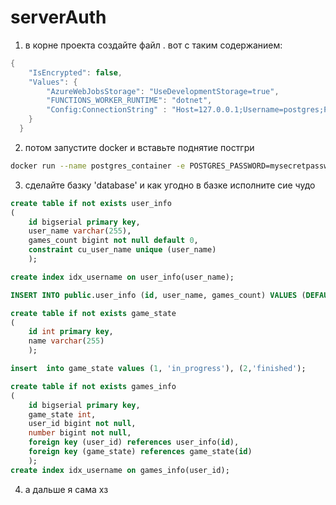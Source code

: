 # serverAuth

1. в корне проекта создайте файл .
вот с таким содержанием:

```c#
{
    "IsEncrypted": false,
    "Values": {
        "AzureWebJobsStorage": "UseDevelopmentStorage=true",
        "FUNCTIONS_WORKER_RUNTIME": "dotnet",
        "Config:ConnectionString" : "Host=127.0.0.1;Username=postgres;Password=mysecretpassword"
    }
  }
```
2. потом запустите docker и вставьте поднятие постгри
``` bash
docker run --name postgres_container -e POSTGRES_PASSWORD=mysecretpassword -d -p 5432:5432 -v postgres_data:/var/lib/postgresql/data postgres
```
3. сделайте базку 'database' и как угодно в базке исполните сие чудо
``` sql
create table if not exists user_info
(
    id bigserial primary key,
    user_name varchar(255),
    games_count bigint not null default 0,
    constraint cu_user_name unique (user_name)
    );

create index idx_username on user_info(user_name);

INSERT INTO public.user_info (id, user_name, games_count) VALUES (DEFAULT, 'jay'::varchar(255), DEFAULT);

create table if not exists game_state
(
    id int primary key,
    name varchar(255)
    );

insert  into game_state values (1, 'in_progress'), (2,'finished');

create table if not exists games_info
(
    id bigserial primary key,
    game_state int,
    user_id bigint not null,
    number bigint not null,
    foreign key (user_id) references user_info(id),
    foreign key (game_state) references game_state(id)
    );
create index idx_username on games_info(user_id);

```
4. а дальше я сама хз
